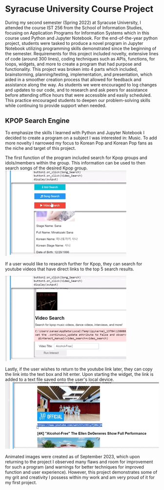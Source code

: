 # Syracuse University Course Project 
During my second semester (Spring 2022) at Syracuse University, I attended the course IST 256 from the School of Information Studies, focusing on Application Programs for Information Systems which in this course used Python and Jupyter Notebook.
For the end-of-the-year python project, students were tasked to produce a novel program in Jupyter Notebook utilizing programming skills demonstrated since the beginning of the semester. 
Requirements for this project included novelty, extensive lines of code (around 300 lines), coding techniques such as APIs, functions, for loops, widgets, and more to create a program that had purpose and functionality. This project was broken into 4 parts which included, brainstorming, planning/testing, implementation, and presentation, which aided in a smoother creation process that allowed for feedback and assistance along the way. As students we were encouraged to log changes and updates to our code, and to research and ask peers for assistance before attending office hours that were accessible and easily scheduled. This practice encouraged students to deepen our problem-solving skills while continuing to provide support when needed.

## KPOP Search Engine
To emphasize the skills I learned with Python and Jupyter Notebook I decided to create a program on a subject I was interested in: Music. To add more novelty I narrowed my focus to Korean Pop and Korean Pop fans as the niche and target of this project. 
<br>

The first function of the program included search for Kpop groups and idols/members within the group. This information can be used to then search songs of the desired Kpop group.
<img src="gifs/animated (1).gif?raw=true"/>

If a user would like to research further for Kpop, they can search for youtube videos that have direct links to the top 5 search results.

<img src="gifs/animated.gif?raw=true"/>

Lastly, if the user wishes to return to the youtube link later, they can copy the link into the text box and hit enter. Upon starting the widget, the link is added to a text file saved onto the user's local device.
<img src="gifs/0.gif?raw=true"/>

Animated images were created as of September 2023, which upon returning to the project I observed many flaws and room for improvement for such a program (and warnings for better techniques for improved function and user experience). However, this project demonstrates some of my grit and creativity I possess within my work and am very proud of it for my first project.
